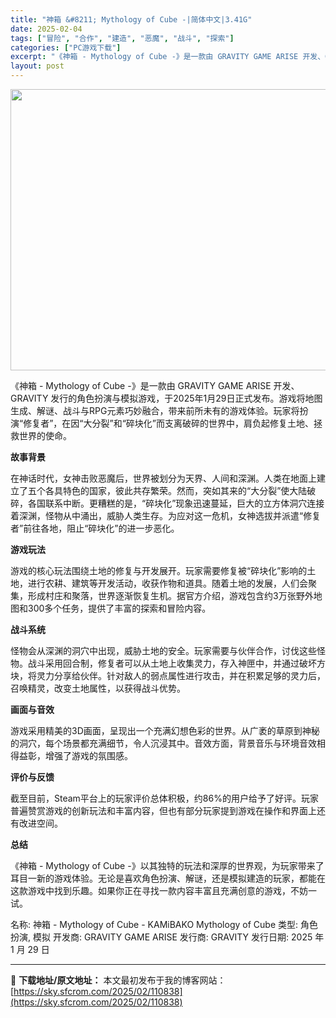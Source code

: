 ```yaml
---
title: "神箱 &#8211; Mythology of Cube -|简体中文|3.41G"
date: 2025-02-04
tags: ["冒险", "合作", "建造", "恶魔", "战斗", "探索"]
categories: ["PC游戏下载"]
excerpt: "《神箱 - Mythology of Cube -》是一款由 GRAVITY GAME ARISE 开发、GRAVITY 发行的角色扮演与模拟游戏，于2025年1月29日正式发布。游戏将地图生成、解谜、战斗与RPG元素巧妙融合，带来前所未有的游戏体验。玩家将扮演“修复者”，在因“大分裂”和“碎块化”&hellip;"
layout: post
---
```


<img class="aligncenter size-full wp-image-110839" src="https://sky.sfcrom.com/wp-content/uploads/2025/02/202502040805086.webp" alt="" width="800" height="450" />

《神箱 - Mythology of Cube -》是一款由 GRAVITY GAME ARISE 开发、GRAVITY 发行的角色扮演与模拟游戏，于2025年1月29日正式发布。游戏将地图生成、解谜、战斗与RPG元素巧妙融合，带来前所未有的游戏体验。玩家将扮演“修复者”，在因“大分裂”和“碎块化”而支离破碎的世界中，肩负起修复土地、拯救世界的使命。

<strong>故事背景</strong>

在神话时代，女神击败恶魔后，世界被划分为天界、人间和深渊。人类在地面上建立了五个各具特色的国家，彼此共存繁荣。然而，突如其来的“大分裂”使大陆破碎，各国联系中断。更糟糕的是，“碎块化”现象迅速蔓延，巨大的立方体洞穴连接着深渊，怪物从中涌出，威胁人类生存。为应对这一危机，女神选拔并派遣“修复者”前往各地，阻止“碎块化”的进一步恶化。

<strong>游戏玩法</strong>

游戏的核心玩法围绕土地的修复与开发展开。玩家需要修复被“碎块化”影响的土地，进行农耕、建筑等开发活动，收获作物和道具。随着土地的发展，人们会聚集，形成村庄和聚落，世界逐渐恢复生机。据官方介绍，游戏包含约3万张野外地图和300多个任务，提供了丰富的探索和冒险内容。

<strong>战斗系统</strong>

怪物会从深渊的洞穴中出现，威胁土地的安全。玩家需要与伙伴合作，讨伐这些怪物。战斗采用回合制，修复者可以从土地上收集灵力，存入神匣中，并通过破坏方块，将灵力分享给伙伴。针对敌人的弱点属性进行攻击，并在积累足够的灵力后，召唤精灵，改变土地属性，以获得战斗优势。

<strong>画面与音效</strong>

游戏采用精美的3D画面，呈现出一个充满幻想色彩的世界。从广袤的草原到神秘的洞穴，每个场景都充满细节，令人沉浸其中。音效方面，背景音乐与环境音效相得益彰，增强了游戏的氛围感。

<strong>评价与反馈</strong>

截至目前，Steam平台上的玩家评价总体积极，约86%的用户给予了好评。玩家普遍赞赏游戏的创新玩法和丰富内容，但也有部分玩家提到游戏在操作和界面上还有改进空间。

<strong>总结</strong>

《神箱 - Mythology of Cube -》以其独特的玩法和深厚的世界观，为玩家带来了耳目一新的游戏体验。无论是喜欢角色扮演、解谜，还是模拟建造的玩家，都能在这款游戏中找到乐趣。如果你正在寻找一款内容丰富且充满创意的游戏，不妨一试。

名称: 神箱 - Mythology of Cube - KAMiBAKO Mythology of Cube
类型: 角色扮演, 模拟
开发商: GRAVITY GAME ARISE
发行商: GRAVITY
发行日期: 2025 年 1 月 29 日

---
📖 **下载地址/原文地址：** 本文最初发布于我的博客网站：[https://sky.sfcrom.com/2025/02/110838](https://sky.sfcrom.com/2025/02/110838)
